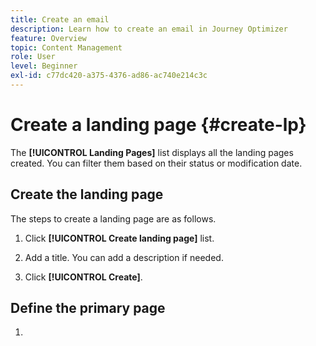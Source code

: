 ```yaml
---
title: Create an email
description: Learn how to create an email in Journey Optimizer
feature: Overview
topic: Content Management
role: User
level: Beginner
exl-id: c77dc420-a375-4376-ad86-ac740e214c3c
---
```

# Create a landing page {#create-lp}

The **[!UICONTROL Landing Pages]** list displays all the landing pages created. You can filter them based on their status or modification date.

## Create the landing page

The steps to create a landing page are as follows.

1. Click **[!UICONTROL Create landing page]** list.

1. Add a title. You can add a description if needed.

1. Click **[!UICONTROL Create]**.

## Define the primary page

1. 